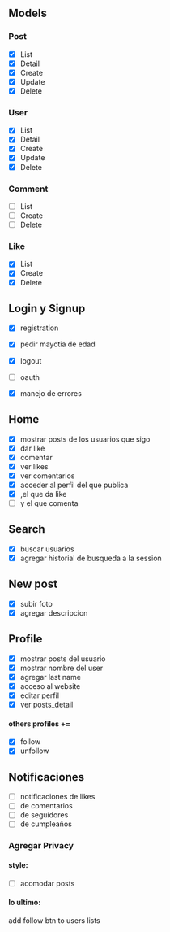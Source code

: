 ## Models
### Post
- [x] List
- [x] Detail
- [x] Create
- [x] Update
- [x] Delete
### User
- [x] List
- [x] Detail
- [x] Create
- [x] Update
- [x] Delete

### Comment
- [ ] List
- [ ] Create
- [ ] Delete

### Like
- [x] List
- [x] Create
- [x] Delete

## Login y Signup
- [x] registration
- [x] pedir mayotia de edad
- [x] logout
- [ ] oauth
- [x] manejo de errores


## Home
- [x] mostrar posts de los usuarios que sigo
- [x] dar like
- [x] comentar
- [x] ver likes
- [x] ver comentarios
- [x] acceder al perfil del que publica 
- [x] ,el que da like 
- [ ] y el que comenta 

## Search
- [x] buscar usuarios
- [x] agregar historial de busqueda a la session

## New post
- [x] subir foto
- [x] agregar descripcion

## Profile
- [x] mostrar posts del usuario
- [x] mostrar nombre del user
- [x] agregar last name
- [x] acceso al website
- [x] editar perfil
- [x] ver posts_detail
#### others profiles +=
- [x] follow 
- [x] unfollow

## Notificaciones
- [ ] notificaciones de likes
- [ ] de comentarios
- [ ] de seguidores
- [ ] de cumpleaños

### Agregar Privacy

#### style:
- [ ] acomodar posts

#### lo ultimo:
add follow btn to users lists